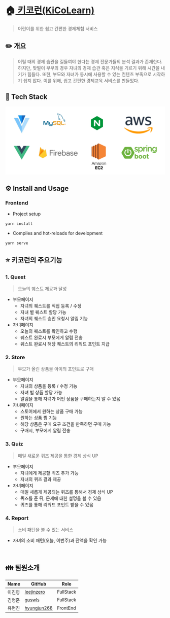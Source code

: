 # **🏠[ 키코런(KiCoLearn)](https://k3a506.p.ssafy.io/)** 
> 어린이를 위한 쉽고 간편한 경제체험 서비스

## **✏️ 개요** 

> 어릴 때의 경제 습관을 길들여야 한다는 경제 전문가들의 분석 결과가 존재한다. 하지만, 맞벌이 부부의 경우 자녀의 경제 습관 혹은 지식을 기르기 위해 시간을 내기가 힘들다. 또한, 부모와 자녀가 동시에 사용할 수 있는 컨텐츠 부족으로 시작하기 쉽지 않다. 이를 위해, 쉽고 간편한 경제교육 서비스를 만들었다.

## **🔧 Tech Stack**

![](./images/techstack.png)

## **⚙️ Install and Usage**

### **Frontend**

- Project setup

```
yarn install
```

- Compiles and hot-reloads for development

```
yarn serve
```

## **⭐ 키코런의 주요기능**

### **1. Quest**

> 오늘의 퀘스트 제공과 달성

- 부모페이지
    - 자녀의 퀘스트를 직접 등록 / 수정
    - 자녀 별 퀘스트 할당 가능
    - 자녀의 퀘스트 승인 요청시 알림 기능
- 자녀페이지
    - 오늘의 퀘스트를 확인하고 수행
    - 퀘스트 완료시 부모에게 알림 전송
    - 퀘스트 완료시 해당 퀘스트의 리워드 포인트 지급

### **2. Store**

> 부모가 올린 상품을 아이의 포인트로 구매

- 부모페이지
    - 자녀의 상품을 등록 / 수정 가능
    - 자녀 별 상품 할당 가능
    - 알림을 통해 자녀가 어떤 상품을 구매하는지 알 수 있음
- 자녀페이지
    - 스토어에서 원하는 상품 구매 가능
    - 원하는 상품 찜 기능
    - 해당 상품은 구매 요구 조건을 만족하면 구매 가능
    - 구매시, 부모에게 알림 전송

### **3. Quiz**

> 매일 새로운 퀴즈 제공을 통한 경제 상식 UP

- 부모페이지
    - 자녀에게 제공할 퀴즈 추가 가능
    - 자녀의 퀴즈 결과 제공
- 자녀페이지
    - 매일 새롭게 제공되는 퀴즈를 통해서 경제 상식 UP
    - 퀴즈를 푼 뒤, 문제에 대한 설명을 볼 수 있음
    - 퀴즈를 통해 리워드 포인트 받을 수 있음

### **4. Report**

> 소비 패턴을 볼 수 있는 서비스

- 자녀의 소비 패턴(오늘, 이번주)과 잔액을 확인 가능

<br>

## **👪 팀원소개**

| Name   | GitHub                                         | Role      |
| ------ | ---------------------------------------------- | --------- |
| 이진영 | [leejinzero](https://github.com/leejinzero)    | FullStack |
| 김형준 | [guswls](https://github.com/guswls)           | FullStack |
| 유현진 | [hyungjun268](https://github.com/hyungjun268) | FrontEnd  |

